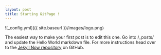 ```yaml
---
layout: post
title: Starting GitPage ! 
---
```


![_config.yml]({{ site.baseurl }}/images/logo.png)

The easiest way to make your first post is to edit this one. Go into /_posts/ and update the Hello World markdown file. For more instructions head over to the [Jekyll Now repository](https://github.com/barryclark/jekyll-now) on GitHub.